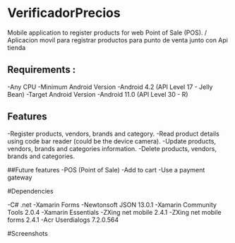 # VerificadorPrecios
Mobile application to register products for web Point of Sale (POS). / Aplicacion movil para registrar productos para punto de venta junto con Api tienda


## Requirements :

-Any CPU
-Minimum Android Version 
  -Android 4.2 (API Level 17 - Jelly Bean)
-Target Android Version
  -Android 11.0 (API Level 30 - R)
  
  
## Features

-Register products, vendors, brands and category.
-Read product details using code bar reader (could be the device camera).
-Update products, vendors, brands and categories information.
-Delete products, vendors, brands and categories.

##Future features
-POS (Point of Sale)
  -Add to cart
  -Use a payment gateway
  
#Dependencies

-C# .net
-Xamarin Forms 
-Newtonsoft JSON 13.0.1
-Xamarin Community Tools 2.0.4
-Xamarin Essentials 
-ZXing net mobile 2.4.1
-ZXing net mobile forms 2.4.1
-Acr Userdialogs 7.2.0.564
  
#Screenshots



